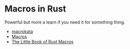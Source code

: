 # Macros in Rust
Powerful but more a learn if you need it for something thing.

- [macrokata](https://github.com/tfpk/macrokata)
- [Macros](https://doc.rust-lang.org/book/ch19-06-macros.html)
- [The Little Book of Rust Macros](https://veykril.github.io/tlborm/)
